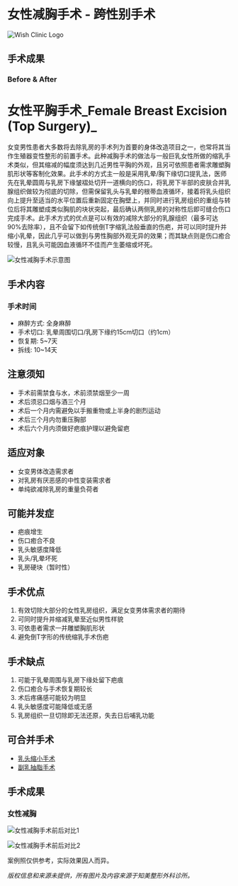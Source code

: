 # 女性减胸手术 - 跨性别手术

![Wish Clinic Logo](https://wishclinic.com.tw/wp-content/uploads/2015/10/wishlogo_white_160x50.png)

## 手术成果

### Before & After

# 女性平胸手术_Female Breast Excision (Top Surgery)_

女变男性患者大多数将去除乳房的手术列为首要的身体改造项目之一，也常将其当作生殖器变性整形的前置手术。此种减胸手术的做法与一般巨乳女性所做的缩乳手术类似，但其缩减的幅度须达到几近男性平胸的外观，且另可依照患者需求雕塑胸肌形状等客制化效果。此手术的方式主一般是采用乳晕/胸下缘切口提乳法，医师先在乳晕圆周与乳房下缘皱褶处切开一道横向的伤口，将乳房下半部的皮肤合并乳腺组织做较为彻底的切除，但需保留乳头与乳晕的根蒂血液循环，接着将乳头组织向上提升至适当的水平位置后重新固定在胸壁上，并同时进行乳房组织的重组与转位后将其雕塑成类似胸肌的块状突起，最后确认两侧乳房的对称性后即可缝合伤口完成手术。此手术方式的优点是可以有效的减除大部分的乳腺组织（最多可达90%去除率），且不会留下如传统倒T字缩乳法般垂直的伤疤，并可以同时提升并缩小乳晕，因此几乎可以做到与男性胸部外观无异的效果；而其缺点则是伤口癒合较慢，且乳头可能因血液循环不佳而产生萎缩或坏死。

![女性减胸手术示意图](https://wishclinic.com.tw/wp-content/uploads/2015/03/縮乳手術_乳暈胸下_無字.jpg)

## 手术内容

### 手术时间

- 麻醉方式: 全身麻醉
- 手术切口: 乳晕周围切口/乳房下缘约15cm切口（约1cm）
- 恢复期: 5~7天
- 拆线: 10~14天

## 注意须知

- 手术前需禁食与水，术前须禁烟至少一周
- 术后须忌口烟与酒三个月
- 术后一个月内需避免以手搬重物或上半身的剧烈运动
- 术后三个月内勿重压胸部
- 术后六个月内须做好疤痕护理以避免留疤

## 适应对象

- 女变男体改造需求者
- 对乳房有厌恶感的中性变装需求者
- 单纯欲减除乳房的重量负荷者

## 可能并发症

- 疤痕增生
- 伤口癒合不良
- 乳头敏感度降低
- 乳头/乳晕坏死
- 乳房硬块（暂时性）

## 手术优点

1. 有效切除大部分的女性乳房组织，满足女变男体需求者的期待
2. 可同时提升并缩减乳晕至近似男性样貌
3. 可依患者需求一并雕塑胸肌形状
4. 避免倒T字形的传统缩乳手术伤疤

## 手术缺点

1. 可能于乳晕周围与乳房下缘处留下疤痕
2. 伤口癒合与手术恢复期较长
3. 术后疼痛感可能较为明显
4. 乳头敏感度可能降低或无感
5. 乳房组织一旦切除即无法还原，失去日后哺乳功能

## 可合并手术

- [乳头缩小手术](../%E4%B9%B3%E9%A0%AD%E7%B8%AE%E5%B0%8F/ "乳头缩小手术")
- [副乳抽脂手术](../%E5%89%AF%E4%B9%B3%E6%8A%BD%E8%84%82%E6%89%8B%E8%A1%93/ "副乳抽脂手术")

## 手术成果

### 女性减胸

![女性减胸手术前后对比1](https://wishclinic.com.tw/wp-content/uploads/2015/05/Female-Breast-f-before-after-01-6-1024x538.jpg)

![女性减胸手术前后对比2](https://wishclinic.com.tw/wp-content/uploads/2015/05/Female-Breast-f-before-after-02-6-1024x538.jpg)

案例照仅供参考，实际效果因人而异。

*版权信息和来源未提供，所有图片及内容来源于知美整形外科诊所。*
<!-- tcd_original_link https://wishclinic.com.tw/%E5%A5%B3%E6%80%A7%E6%B8%9B%E8%83%B8%E6%89%8B%E8%A1%93 -->
